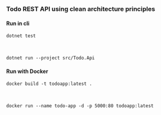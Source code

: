 ### Todo REST API using clean architecture principles

#### Run in cli

    dotnet test

<br>

    dotnet run --project src/Todo.Api


#### Run with Docker

    docker build -t todoapp:latest .

<br>

    docker run --name todo-app -d -p 5000:80 todoapp:latest
